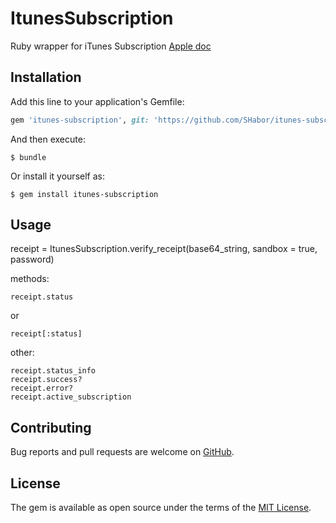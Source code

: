 # ItunesSubscription

Ruby wrapper for iTunes Subscription [Apple doc](https://developer.apple.com/library/content/releasenotes/General/ValidateAppStoreReceipt/Chapters/ValidateRemotely.html)

## Installation

Add this line to your application's Gemfile:

```ruby
gem 'itunes-subscription', git: 'https://github.com/SHabor/itunes-subscription.git'
```

And then execute:

    $ bundle

Or install it yourself as:

    $ gem install itunes-subscription

## Usage

receipt = ItunesSubscription.verify_receipt(base64_string, sandbox = true, password)

methods: 

    receipt.status
    
or

    receipt[:status]
    
other:

    receipt.status_info
    receipt.success?
    receipt.error?
    receipt.active_subscription

## Contributing

Bug reports and pull requests are welcome on [GitHub](https://github.com/SHabor/itunes-subscription).

## License

The gem is available as open source under the terms of the [MIT License](http://opensource.org/licenses/MIT).

